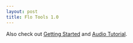 ```yaml
---
layout: post
title: Flo Tools 1.0
---
```


<div id="youTubePlayer"></div>

<script>
    var label = 'Flo Tools 1.0 Video';
    var videoId = '-Hu_gTnXMzI';

    var tag = document.createElement('script');
    tag.src = "https://www.youtube.com/iframe_api";
    var firstScriptTag = document.getElementsByTagName('script')[0];
    firstScriptTag.parentNode.insertBefore(tag, firstScriptTag);

    var player;
    function onYouTubeIframeAPIReady() {
        player = new YT.Player('youTubePlayer', {
            videoId: videoId,
            events: {
                'onReady': onPlayerReady,
                'onStateChange': onPlayerStateChange
            }
        });
    }

    function onPlayerReady(event) {
        //event.target.playVideo();
    }

    function onPlayerStateChange(event) {
        if (event.data == YT.PlayerState.PLAYING) {
         if (cleanTime() == 0) {
            ga('send', 'event', 'Videos', 'Play', label);
         } else {
            ga('send', 'event', 'Videos', 'Play', label+' @ ' + cleanTime());
         }
        }

        if (event.data == YT.PlayerState.PAUSED) {
            if (player.getDuration() - player.getCurrentTime() != 0) {
            ga('send', 'event', 'Videos', 'Pause', label+' @ ' + cleanTime());
           }
        }

        if (event.data == YT.PlayerState.ENDED) {
            ga('send', 'event', 'Videos', 'Finished', label);
        }
    }

function cleanTime() {
    return player.getCurrentTime()
}

</script>

<p>Also check out <a href="{{ site.baseurl }}/start">Getting Started</a> and <a href="{{ site.baseurl }}/tutorial">Audio Tutorial</a>.</p>
